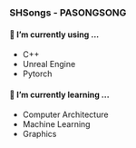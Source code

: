 ### SHSongs - PASONGSONG

#### 🔭 I’m currently using ...
* C++
* Unreal Engine
* Pytorch

#### 🌱 I’m currently learning ...
* Computer Architecture
* Machine Learning
* Graphics
